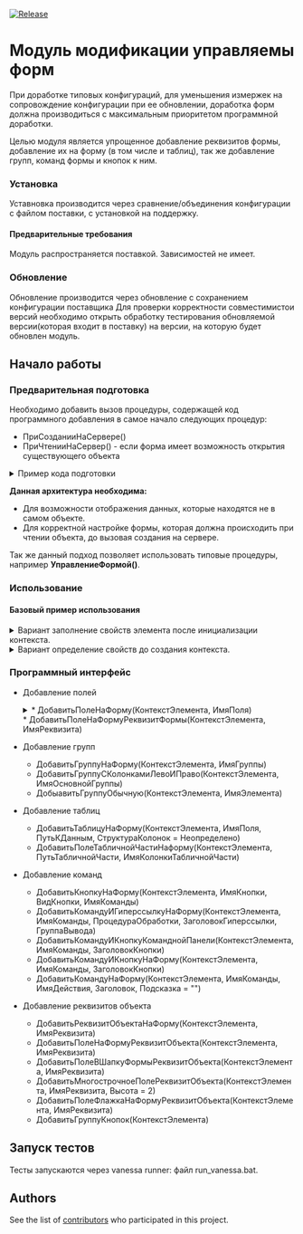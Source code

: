 [![Release](https://img.shields.io/github/tag/huxuxuya/FormModificator.svg?label=Last%20release&a)](https://github.com/huxuxuya/FormModificator/releases)

# Модуль модификации управляемы форм

При доработке типовых конфигураций, для уменьшения измержек на сопровождение конфигурации при ее обновлении, доработка форм должна производиться с максимальным приоритетом программной доработки.

Целью модуля является упрощенное добавление реквизитов формы, добавление их на форму (в том числе и таблиц), так же добавление групп, команд формы и кнопок к ним.

### Установка

Уставновка производится через сравнение/объединения конфигурации с файлом поставки, с установкой на поддержку.

#### Предварительные требования

Модуль распространяется поставкой. 
Зависимостей не имеет.

### Обновление

Обновление производится через обновление с сохранением конфигурации поставщика
Для проверки корректности совместимистои версий необходимо открыть обработку тестирования обновляемой версии(которая входит в поставку) на версии, на которую будет обновлен модуль.

## Начало работы

### Предварительная подготовка

Необходимо добавить вызов процедуры, содержащей код программного добавления в самое начало следующих процедур:
 * ПриСозданииНаСервере()
 * ПриЧтенииНаСервер() - если форма имеет возможность открытия существующего объекта
  
 <details>
  <summary>Пример кода подготовки</summary>
	
 ``` bsl
&НаСервере
Процедура ПриЧтенииНаСервере(ТекущийОбъект)
	ПрефиксПодготовитьФорму();
	//Текст процедуры	
КонецПроцедуры 	

 &НаСервере
Процедура ПриСозданииНаСервере(Отказ, СтандартнаяОбработка)
	ПрефиксПодготовитьФорму();
	//Текст процедуры	
КонецПроцедуры 

&НаСервере	
Процедура ПрефиксПодготовитьФорму()
	Если РедакторФорм.ФормаПодготовлена(ЭтаФорма) Тогда
		Возврат;
	КонецЕсли;
	//Код изменения формы
КонецПроцедуры 
```
</details>

**Данная архитектура необходима:**
* Для возможности отображения данных, которые находятся не в самом объекте. 
* Для корректной настройке формы, которая должна происходить при чтении объекта, до вызовая создания на сервере.

Так же данный подход позволяет использовать типовые процедуры, например **УправлениеФормой()**.

### Использование

#### Базовый пример использования
<details>
 <summary>Вариант заполнение свойств элемента после инициализации контекста.</summary>
	
``` bsl
КонтекстФормы = РедакторФорм.СоздатьКонтекстЭлемента(ЭтотОбъект);	
КонтекстФормы.Свойства.Вставить("Вид", ВидГруппыФормы.ОбычнаяГруппа);
КонтекстФормы.Свойства.Вставить("Группировка", ГруппировкаПодчиненныхЭлементовФормы.ГоризонтальнаяЕслиВозможно);
КонтекстФормы.Свойства.Вставить("ОтображатьЗаголовок", Ложь);
ЭлементГруппаШапка = РедакторФорм.ДобавитьГруппуНаФорму(КонтекстФормы, "ГруппаШапка"); 
```
</details>

<details>
 <summary>Вариант определение свойств до создания контекста.</summary>
	
``` bsl
Свойства = Новый Структура("Вид, ОтображатьЗаголовок", ВидГруппыФормы.ОбычнаяГруппа, Ложь);
КонтекстФормы = РедакторФорм.СоздатьКонтекстЭлемента(ЭтотОбъект, , , Свойства);	
ЭлементГруппаШапка = РедакторФорм.ДобавитьГруппуНаФорму(КонтекстФормы, "ГруппаШапка"); 
```
</details>

### Программный интерфейс

* Добавление полей
	
	<details>
	 <summary>* ДобавитьПолеНаФорму(КонтекстЭлемента, ИмяПоля)</summary>

	``` bsl
	КонтекстПоля = РедакторФорм.СоздатьКонтекстЭлемента(ЭтотОбъект, ГруппаЛево);	
	КонтекстПоля.Свойства.Вставить("ПутьКДанным", "Статус");
	РедакторФорм.ДобавитьПолеНаФорму(КонтекстПоля, "Статус");
	```
	</details>
 	* ДобавитьПолеНаФормуРеквизитФормы(КонтекстЭлемента, ИмяРеквизита)
* Добавление групп
	* ДобавитьГруппуНаФорму(КонтекстЭлемента, ИмяГруппы)
	* ДобавитьГруппуСКолонкамиЛевоИПраво(КонтекстЭлемента, ИмяОсновнойГруппы)
	* ДобыавитьГруппуОбычную(КонтекстЭлемента, ИмяЭлемента) 
* Добавление таблиц
	 * ДобавитьТаблицуНаФорму(КонтекстЭлемента, ИмяПоля, ПутьКДанным, СтруктураКолонок = Неопределено)
	 * ДобавитьПолеТабличнойЧастиНаформу(КонтекстЭлемента, ПутьТабличнойЧасти, ИмяКолонкиТабличнойЧасти) 
* Добавление команд
	 * ДобавитьКнопкуНаФорму(КонтекстЭлемента, ИмяКнопки, ВидКнопки, ИмяКоманды)
	 * ДобавитьКомандуИГиперссылкуНаФорму(КонтекстЭлемента, ИмяКоманды, ПроцедураОбработки, ЗаголовокГиперссылки, ГруппаВывода)
	 * ДобавитьКомандуИКнопкуКоманднойПанели(КонтекстЭлемента, ИмяКоманды, ЗаголовокКнопки) 
	 * ДобавитьКомандуИКнопкуНаФорму(КонтекстЭлемента, ИмяКоманды, ЗаголовокКнопки)
	 * ДобавитьКомандуНаФорму(КонтекстЭлемента, ИмяКоманды, ИмяДействия, Заголовок, Подсказка = "") 
* Добавление реквизитов объекта
	 * ДобавитьРеквизитОбъектаНаФорму(КонтекстЭлемента, ИмяРеквизита)
	 * ДобавитьПолеНаФормуРеквизитОбъекта(КонтекстЭлемента, ИмяРеквизита)
	 * ДобавитьПолеВШапкуФормыРеквизитОбъекта(КонтекстЭлемента, ИмяРеквизита)
	 * ДобавитьМногострочноеПолеРеквизитОбъекта(КонтекстЭлемента, ИмяРеквизита, Высота = 2)
	 * ДобавитьПолеФлажкаНаФормуРеквизитОбъекта(КонтекстЭлемента, ИмяРеквизита)
	 * ДобавитьГруппуКнопок(КонтекстЭлемента)

## Запуск тестов

Тесты запускаются через vanessa runner: файл run_vanessa.bat.

## Authors

See the list of [contributors](https://github.com/huxuxuya/FormModificator/contributors) who participated in this project.

